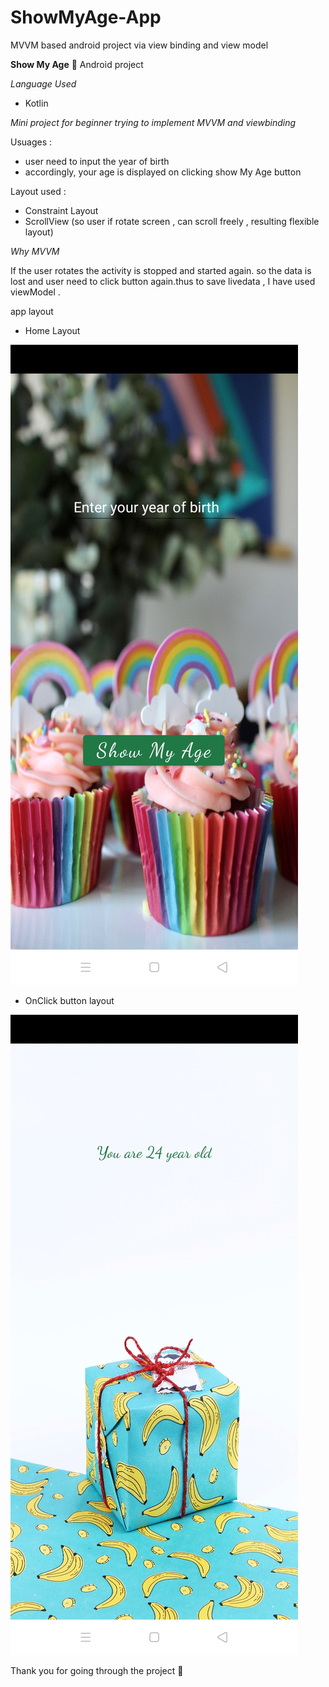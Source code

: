 # ShowMyAge-App
MVVM based android project via view binding and view model

**Show My Age** :child: Android project 

_Language Used_
* Kotlin

_Mini project for beginner trying to implement MVVM and viewbinding_

Usuages :
* user need to input the year of birth
* accordingly, your age is displayed on clicking show My Age button 

Layout used :
* Constraint Layout
* ScrollView (so user if rotate screen , can scroll freely ,  resulting flexible layout)

*Why MVVM*

If the user rotates the activity is stopped and started again.
so the data is lost and user need to click button again.thus to save livedata , I have used viewModel .

app layout 
 * Home Layout 


  ![Home Layout](https://github.com/nutanaarohi123/ShowMyAge-App/blob/main/homelayout.jpg)
  
  * OnClick button layout 

![btnlayout](https://github.com/nutanaarohi123/ShowMyAge-App/blob/main/onclickLayout.jpg)

Thank you for going through the project :slightly_smiling_face:

